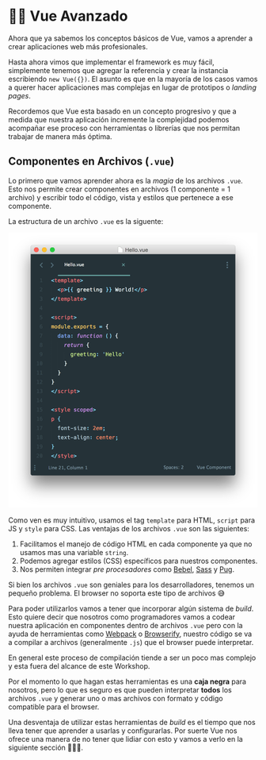 # 👨‍🎓 Vue Avanzado

Ahora que ya sabemos los conceptos básicos de Vue, vamos a aprender a crear aplicaciones web más profesionales.

Hasta ahora vimos que implementar el framework es muy fácil, simplemente tenemos que agregar la referencia y crear la instancia escribiendo `new Vue({})`. El asunto es que en la mayoría de los casos vamos a querer hacer aplicaciones mas complejas en lugar de prototipos o *landing pages*.

Recordemos que Vue esta basado en un concepto progresivo y que a medida que nuestra aplicación incremente la complejidad podemos acompañar ese proceso con herramientas o librerías que nos permitan trabajar de manera más óptima.


## Componentes en Archivos (`.vue`)

Lo primero que vamos aprender ahora es la *magia* de los archivos `.vue`. Esto nos permite crear componentes en archivos (1 componente = 1 archivo) y escribir todo el código, vista y estilos que pertenece a ese componente.

La estructura de un archivo `.vue` es la siguente:

![vue-file](../img/sfc.png)

Como ven es muy intuitivo, usamos el tag `template` para HTML, `script` para JS y `style` para CSS.
Las ventajas de los archivos `.vue` son las siguientes:

1. Facilitamos el manejo de código HTML en cada componente ya que no usamos mas una variable `string`.
2. Podemos agregar estilos (CSS) específicos para nuestros componentes.
3. Nos permiten integrar *pre procesadores* como [Bebel](http://babeljs.io/), [Sass](http://sass-lang.com/) y [Pug](https://pugjs.org/api/getting-started.html).

Si bien los archivos `.vue` son geniales para los desarrolladores, tenemos un pequeño problema. El browser no soporta este tipo de archivos 😅

Para poder utilizarlos vamos a tener que incorporar algún sistema de *build*. Esto quiere decir que nosotros como programadores vamos a codear nuestra aplicación en componentes dentro de archivos `.vue` pero con la ayuda de herramientas como [Webpack](https://webpack.github.io/) o [Browserify](http://browserify.org/), nuestro código se va a compilar a archivos (generalmente `.js`) que el browser puede interpretar.

En general este proceso de compilación tiende a ser un poco mas complejo y esta fuera del alcance de este Workshop. 

Por el momento lo que hagan estas herramientas es una **caja negra** para nosotros, pero lo que es seguro es que pueden interpretar **todos** los archivos `.vue` y generar uno o mas archivos con formato y código compatible para el browser.

Una desventaja de utilizar estas herramientas de *build* es el tiempo que nos lleva tener que aprender a usarlas y configurarlas. Por suerte Vue nos ofrece una manera de no tener que lidiar con esto y vamos a verlo en la siguiente sección 💪🏼😎.
